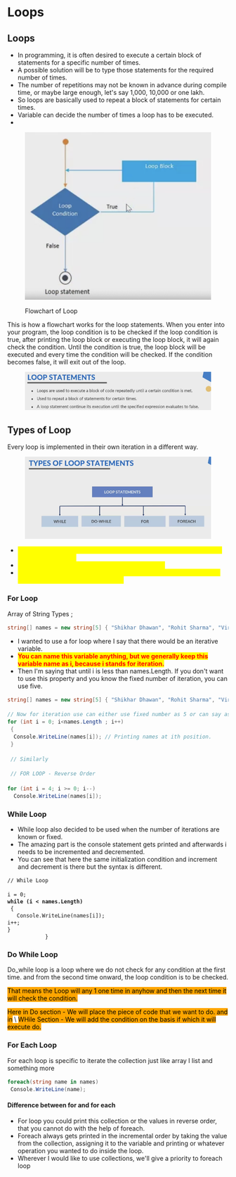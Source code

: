 # Loops

## Loops

* In programming, it is often desired to execute a certain block of statements for a specific number of times.&#x20;
* A possible solution will be to type those statements for the required number of times.&#x20;
* The number of repetitions may not be known in advance during compile time, or maybe large enough, let's say 1,000, 10,000 or one lakh.&#x20;
* So loops are basically used to repeat a block of statements for certain times.&#x20;
* Variable can decide the number of times a loop has to be executed.&#x20;
*

<figure><img src="../.gitbook/assets/image (91).png" alt=""><figcaption><p>Flowchart of Loop</p></figcaption></figure>

This is how a flowchart works for the loop statements. When you enter into your program, the loop condition is to be checked if the loop condition is true, after printing the loop block or executing the loop block, it will again check the condition. Until the condition is true, the loop block will be executed and every time the condition will be checked. If the condition becomes false, it will exit out of the loop.

<figure><img src="../.gitbook/assets/image (92).png" alt=""><figcaption></figcaption></figure>

## Types of Loop

Every loop is implemented in their own iteration in a different way.

<figure><img src="../.gitbook/assets/image (93).png" alt=""><figcaption></figcaption></figure>

* <mark style="color:yellow;">**For loop and while loop are to be used when the number of iterations are fixed or certain.**</mark>&#x20;
* <mark style="color:yellow;">**When it is not certain you can use a do while loop**</mark>
* <mark style="color:yellow;">**Foreach is basically to iterate the collection or a collection of values that needs to be printed or iterated.**</mark>

### For Loop

&#x20;Array of String Types ;

```csharp
string[] names = new string[5] { "Shikhar Dhawan", "Rohit Sharma", "Virat Kohli", "Suresh Raina", "MS Dhoni" };
```

* I wanted to use a for loop where I say that there would be an iterative variable.&#x20;
* <mark style="color:red;">**You can name this variable anything, but we generally keep this variable name as i, because i stands for iteration.**</mark>&#x20;
* Then I'm saying that until i is less than names.Length. If you don't want to use this property and you know the fixed number of iteration, you can use five.

```csharp
string[] names = new string[5] { "Shikhar Dhawan", "Rohit Sharma", "Virat Kohli", "Suresh Raina", "MS Dhoni" };

// Now for iteration use can either use fixed number as 5 or can say as below :-
for (int i = 0; i<names.Length ; i++)
 {
  Console.WriteLine(names[i]); // Printing names at ith position.
 }
 
 // Similarly 
 
 // FOR LOOP - Reverse Order

for (int i = 4; i >= 0; i--)
  Console.WriteLine(names[i]);
```

### While Loop

* While loop also decided to be used when the number of iterations are known or fixed.
* The amazing part is the console statement gets printed and afterwards i needs to be incremented and decremented.&#x20;
* You can see that here the same initialization condition and increment and decrement is there but the syntax is different.

<pre class="language-csharp"><code class="lang-csharp">// While Loop

i = 0;
<strong>while (i &#x3C; names.Length)
</strong> {
   Console.WriteLine(names[i]);
i++;
}
			}
</code></pre>

### Do While Loop

Do\_while loop is a loop where we do not check for any condition at the first time. and from the second time onward, the loop condition is to be checked.

<mark style="background-color:orange;">That means the Loop will any 1 one time in anyhow and then the next time it will check the condition.</mark>

<mark style="background-color:orange;">Here in Do section - We will place the piece of code that we want to do. and in</mark> \ <mark style="background-color:orange;">WHile Section - We will add the condition on the basis if which it will execute do.</mark>

### For Each Loop

For each loop is specific to iterate the collection just like array I list and something more

```csharp
foreach(string name in names)
 Console.WriteLine(name);
```

#### Difference between for and for each

* For loop you could print this collection or the values in reverse order, that you cannot do with the help of foreach.&#x20;
* Foreach always gets printed in the incremental order by taking the value from the collection, assigning it to the variable and printing or whatever operation you wanted to do inside the loop.
* Wherever I would like to use collections, we'll give a priority to foreach loop

